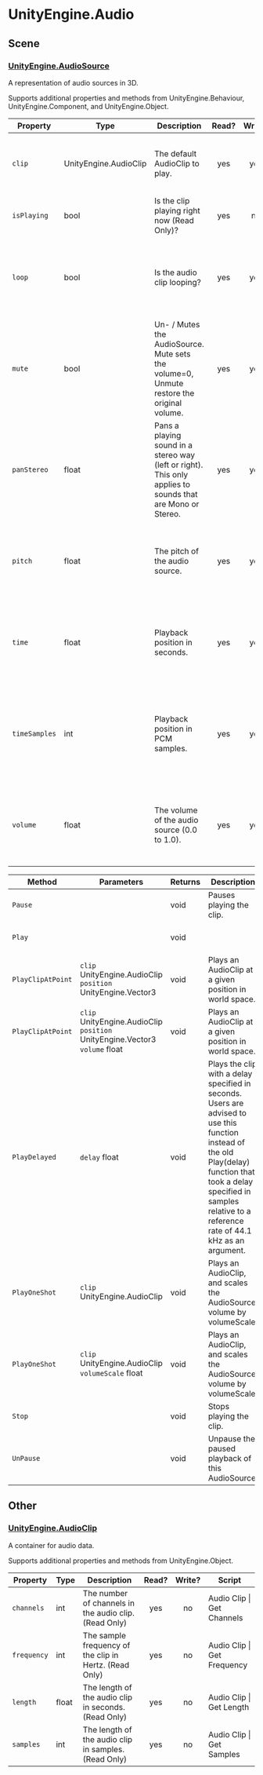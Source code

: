 ﻿# UnityEngine\.Audio

## Scene

### [UnityEngine\.AudioSource](https://docs.unity3d.com/ScriptReference/AudioSource.html)

A representation of audio sources in 3D\.

Supports additional properties and methods from UnityEngine\.Behaviour, UnityEngine\.Component, and UnityEngine\.Object.

| Property | Type | Description | Read? | Write? | Share? | Script |
|----------|------|-------------|:-----:|:------:|:------:|--------|
|`clip`|UnityEngine\.AudioClip|The default AudioClip to play\.|yes|yes|no|Audio Source \| Get Clip<br>Audio Source \| Set Clip
|`isPlaying`|bool|Is the clip playing right now \(Read Only\)?|yes|no|no|Audio Source \| Is Playing
|`loop`|bool|Is the audio clip looping?|yes|yes|yes|Audio Source \| Get Loop<br>Audio Source \| Set Loop
|`mute`|bool|Un\- / Mutes the AudioSource\. Mute sets the volume=0,  Unmute restore the original volume\.|yes|yes|yes|Audio Source \| Get Mute<br>Audio Source \| Set Mute
|`panStereo`|float|Pans a playing sound in a stereo way \(left or right\)\. This only applies to sounds that are Mono or Stereo\.|yes|yes|yes|Audio Source \| Get Pan Stereo<br>Audio Source \| Set Pan Stereo
|`pitch`|float|The pitch of the audio source\.|yes|yes|yes|Audio Source \| Get Pitch<br>Audio Source \| Set Pitch
|`time`|float|Playback position in seconds\.|yes|yes|yes|Audio Source \| Get Time<br>Audio Source \| Set Time
|`timeSamples`|int|Playback position in PCM samples\.|yes|yes|yes|Audio Source \| Get Time Samples<br>Audio Source \| Set Time Samples
|`volume`|float|The volume of the audio source \(0\.0 to 1\.0\)\.|yes|yes|yes|Audio Source \| Get Volume<br>Audio Source \| Set Volume

| Method | Parameters | Returns | Description | Script |
|--------|------------|---------|-------------|--------|
|`Pause`||void|Pauses playing the clip\.|Audio Source \| Pause
|`Play`||void||Audio Source \| Play
|`PlayClipAtPoint`|`clip` UnityEngine\.AudioClip<br>`position` UnityEngine\.Vector3|void|Plays an AudioClip at a given position in world space\.|Audio Source \| Play Clip At Point
|`PlayClipAtPoint`|`clip` UnityEngine\.AudioClip<br>`position` UnityEngine\.Vector3<br>`volume` float|void|Plays an AudioClip at a given position in world space\.|Audio Source \| Play Clip At Point
|`PlayDelayed`|`delay` float|void|Plays the clip with a delay specified in seconds\. Users are advised to use this function instead of the old Play\(delay\) function that took a delay specified in samples relative to a reference rate of 44\.1 kHz as an argument\.|Audio Source \| Play Delayed
|`PlayOneShot`|`clip` UnityEngine\.AudioClip|void|Plays an AudioClip, and scales the AudioSource volume by volumeScale\.|Audio Source \| Play One Shot
|`PlayOneShot`|`clip` UnityEngine\.AudioClip<br>`volumeScale` float|void|Plays an AudioClip, and scales the AudioSource volume by volumeScale\.|Audio Source \| Play One Shot
|`Stop`||void|Stops playing the clip\.|Audio Source \| Stop
|`UnPause`||void|Unpause the paused playback of this AudioSource\.|Audio Source \| Un Pause

## Other

### [UnityEngine\.AudioClip](https://docs.unity3d.com/ScriptReference/AudioClip.html)

A container for audio data\.

Supports additional properties and methods from UnityEngine\.Object.

| Property | Type | Description | Read? | Write? | Script |
|----------|------|-------------|:-----:|:------:|--------|
|`channels`|int|The number of channels in the audio clip\. \(Read Only\)|yes|no|Audio Clip \| Get Channels
|`frequency`|int|The sample frequency of the clip in Hertz\. \(Read Only\)|yes|no|Audio Clip \| Get Frequency
|`length`|float|The length of the audio clip in seconds\. \(Read Only\)|yes|no|Audio Clip \| Get Length
|`samples`|int|The length of the audio clip in samples\. \(Read Only\)|yes|no|Audio Clip \| Get Samples

